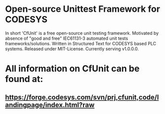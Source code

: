 # Open-source Unittest Framework for CODESYS

In short 'CfUnit' is a free open-source unit testing framework. Motivated by absence of "good and free" IEC61131-3 automated unit tests frameworks/solutions. Written in Structured Text for CODESYS based PLC systems. Released under MIT-License.
Currently serving v1.0.0.0.

# All information on CfUnit can be found at:
## https://forge.codesys.com/svn/prj,cfunit,code/landingpage/index.html?raw
